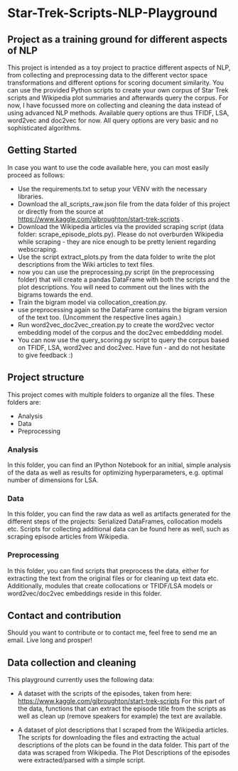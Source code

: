 # Star-Trek-Scripts-NLP-Playground
## Project as a training ground for different aspects of NLP
This project is intended as a toy project to practice different aspects of NLP, from collecting and preprocessing data to the different vector space transformations and different options for scoring document similarity.
You can use the provided Python scripts to create your own corpus of Star Trek scripts and Wikipedia plot summaries and afterwards query the corpus. For now, I have focussed more on collecting and cleaning the data instead of using advanced NLP methods. Available query options are thus TFIDF, LSA, word2vec and doc2vec for now. All query options are very basic and no sophisticated algorithms.

## Getting Started
In case you want to use the code available here, you can most easily proceed as follows:
- Use the requirements.txt to setup your VENV with the necessary libraries.
- Download the all_scripts_raw.json file from the data folder of this project or directly from the source at https://www.kaggle.com/gjbroughton/start-trek-scripts .
- Download the Wikipedia articles via the provided scraping script (data folder: scrape_episode_plots.py). Please do not overburden Wikipedia while scraping - they are nice enough to be pretty lenient regarding webscraping.
- Use the script extract_plots.py from the data folder to write the plot descriptions from the Wiki articles to text files.
- now you can use the preprocessing.py script (in the preprocessing folder) that will create a pandas DataFrame with both the scripts and the plot descriptions. You will need to comment out the lines with the bigrams towards the end.
- Train the bigram model via collocation_creation.py.
- use preprocessing again so the DataFrame contains the bigram version of the text too. (Uncomment the respective lines again.)
- Run word2vec_doc2vec_creation.py to create the word2vec vector embedding model of the corpus and the doc2vec embeddding model.
- You can now use the query_scoring.py script to query the corpus based on TFIDF, LSA, word2vec and doc2vec. Have fun - and do not hesitate to give feedback :)


## Project structure

This project comes with multiple folders to organize all the files. These folders are:
- Analysis
- Data
- Preprocessing

### Analysis
In this folder, you can find an IPython Notebook for an initial, simple analysis of the data as well as results for optimizing hyperparameters, e.g. optimal number of dimensions for LSA.

### Data
In this folder, you can find the raw data as well as artifacts generated for the different steps of the projects: Serialized DataFrames, collocation models etc.
Scripts for collecting additional data can be found here as well, such as scraping episode articles from Wikipedia.


### Preprocessing
In this folder, you can find scripts that preprocess the data, either for extracting the text from the original files or for cleaning up text data etc. 
Additionally, modules that create collocations or TFIDF/LSA models or word2vec/doc2vec embeddings reside in this folder.

## Contact and contribution
Should you want to contribute or to contact me, feel free to send me an email.
Live long and prosper!





## Data collection and cleaning
This playground currently uses the following data:
- A dataset with the scripts of the episodes, taken from here: https://www.kaggle.com/gjbroughton/start-trek-scripts
For this part of the data, functions that can extract the episode title from the scripts as well as clean up (remove speakers for example) the text are available.

- A dataset of plot descriptions that I scraped from the Wikipedia articles. The scripts for downloading the files and extracting the actual descriptions of the plots can be found in the data folder.
This part of the data was scraped from Wikipedia. The Plot Descriptions of the episodes were extracted/parsed with a simple script.


## 



